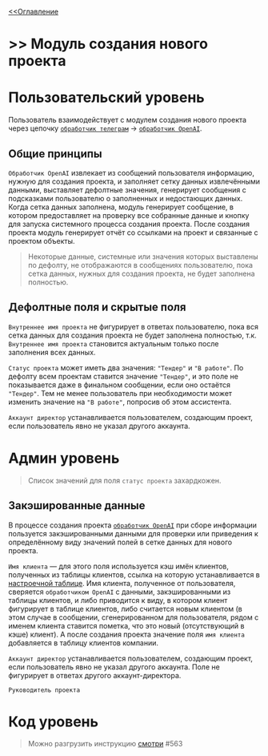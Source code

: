 [<<Оглавление](0_index.md)
# >> Модуль создания нового проекта

# Пользовательский уровень
Пользователь взаимодействует с модулем создания нового проекта через цепочку [`обработчик телеграм`](3_telegram.md) -> [`обработчик OpenAI`](4_openai.md).  

## Общие принципы
`Обработчик OpenAI` извлекает из сообщений пользователя информацию, нужную для создания проекта, и заполняет сетку данных извлечёнными данными, выставляет дефолтные значения, генерирует сообщения с подсказками пользователю о заполненных и недостающих данных. Когда сетка данных заполнена, модуль генерирует сообщение, в котором предоставляет на проверку все собранные данные и кнопку для запуска системного процесса создания проекта. После создания проекта модуль генерирует отчёт со ссылками на проект и связанные с проектом объекты.  
> Некоторые данные, системные или значения которых выставлены по дефолту, не отображаются в сообщениях пользователю, пока сетка данных, нужных для создания проекта, не будет заполнена полностью.

## Дефолтные поля и скрытые поля
`Внутреннее имя проекта` не фигурирует в ответах пользователю, пока вся сетка данных для создания проекта не будет заполнена полностью, т.к. `Внутреннее имя проекта` становится актуальным только после заполнения всех данных.

`Статус проекта` может иметь два значения: `"Тендер"` и `"В работе"`. По дефолту всем проектам ставится значение `"Тендер"`, и это поле не показывается даже в финальном сообщении, если оно остаётся `"Тендер"`. Тем не менее пользователь при необходимости может изменить значение на `"В работе"`, попросив об этом ассистента.

`Аккаунт директор` устанавливается пользователем, создающим проект, если пользователь явно не указал другого аккаунта.

# Админ уровень
> Список значений для поля `статус проекта` захардкожен.

## Закэшированные данные
В процессе создания проекта [`обработчик OpenAI`](4_openai.md) при сборе информации пользуется закэшированными данными для проверки или приведения к определённому виду значений полей в сетке данных для нового проекта. 

`Имя клиента` — для этого поля используется кэш имён клиентов, полученных из таблицы клиентов, ссылка на которую устанавливается в [настроечной таблице](1_system.md#настроечная-таблица). Имя клиента, полученное от пользователя, сверяется `обработчиком OpenAI` с данными, закэшированными из таблицы клиентов, и либо приводится к виду, в котором клиент фигурирует в таблице клиентов, либо считается новым клиентом (в этом случае в сообщении, сгенерированном для пользователя, рядом с именем клиента ставится пометка, что это новый (отсутствующий в кэше) клиент). А после создания проекта значение поля `имя клиента` добавляется в таблицу клиентов компании.

`Аккаунт директор` устанавливается пользователем, создающим проект, если пользователь явно не указал другого аккаунта. Поле не фигурирует в ответах другого аккаунт-директора.

`Руководитель проекта`

# Код уровень
> Можно разгрузить инструкцию [смотри](/oai.py) #563
